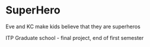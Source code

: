 # SuperHero
Eve and KC make kids believe that they are superheros

ITP Graduate school - final project, end of first semester
